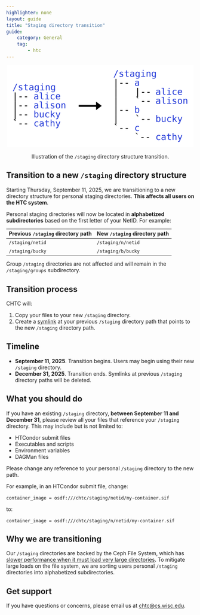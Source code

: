 ```yaml
---
highlighter: none
layout: guide
title: "Staging directory transition"
guide:
    category: General
    tag:
        - htc
--- 
```



<p style="text-align:center"><img src="/images/staging-transition.svg" alt="Illustration of the `/staging` directory structure transition. On the left hand panel, the `/staging` directories has the subdirectories `alice`, `alison`, `bucky`, and `cathy`. An arrow points to the right hand panel, which has the `/staging` directory with the subdirectories `a`, `b`, and `c`. Subdirectories `alice` and `alison` are in the `a` subdirectory, `bucky` in the `b` subdirectory, and `cathy` in the `c` subdirectory." width=500px></p>
<p style="text-align:center"><caption>Illustration of the <code>/staging</code> directory structure transition.</caption></p>


## Transition to a new `/staging` directory structure

Starting Thursday, September 11, 2025, we are transitioning to a new directory structure for personal staging directories. **This affects all users on the HTC system**.

Personal staging directories will now be located in **alphabetized subdirectories** based on the first letter of your NetID. For example:


| Previous `/staging` directory path | New `/staging` directory path |
| --- | --- |
| `/staging/netid` | `/staging/n/netid` |
| `/staging/bucky` | `/staging/b/bucky` |

Group `/staging` directories are not affected and will remain in the `/staging/groups` subdirectory.

## Transition process

CHTC will:

1. Copy your files to your new `/staging` directory.
2. Create a [symlink](https://en.wikipedia.org/wiki/Symbolic_link) at your previous `/staging` directory path that points to the new `/staging` directory path.

## Timeline

* **September 11, 2025**. Transition begins. Users may begin using their new `/staging` directory.
* **December 31, 2025**. Transition ends. Symlinks at previous `/staging` directory paths will be deleted.

## What you should do

If you have an existing `/staging` directory, **between September 11 and December 31**, please review all your files that reference your `/staging` directory. This may include but is not limited to:

* HTCondor submit files
* Executables and scripts
* Environment variables
* DAGMan files

Please change any reference to your personal `/staging` directory to the new path.

For example, in an HTCondor submit file, change:

```
container_image = osdf:///chtc/staging/netid/my-container.sif
```

to:

```
container_image = osdf:///chtc/staging/n/netid/my-container.sif
```

## Why we are transitioning

Our `/staging` directories are backed by the Ceph File System, which has [slower performance when it must load very large directories](https://docs.ceph.com/en/reef/cephfs/app-best-practices/#very-large-directories). To mitigate large loads on the file system, we are sorting users personal `/staging` directories into alphabetized subdirectories. 

## Get support

If you have questions or concerns, please email us at [chtc@cs.wisc.edu](mailto:chtc@cs.wisc.edu).